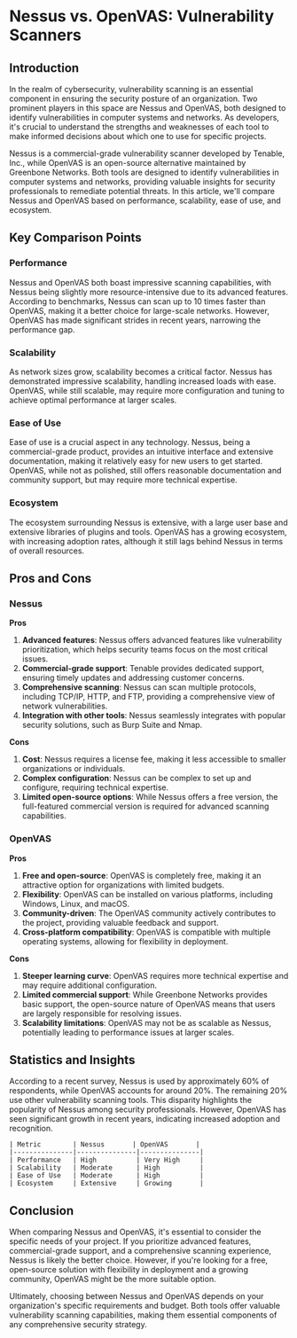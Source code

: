 # Nessus vs. OpenVAS: Vulnerability Scanners
## Introduction

In the realm of cybersecurity, vulnerability scanning is an essential component in ensuring the security posture of an organization. Two prominent players in this space are Nessus and OpenVAS, both designed to identify vulnerabilities in computer systems and networks. As developers, it's crucial to understand the strengths and weaknesses of each tool to make informed decisions about which one to use for specific projects.

Nessus is a commercial-grade vulnerability scanner developed by Tenable, Inc., while OpenVAS is an open-source alternative maintained by Greenbone Networks. Both tools are designed to identify vulnerabilities in computer systems and networks, providing valuable insights for security professionals to remediate potential threats. In this article, we'll compare Nessus and OpenVAS based on performance, scalability, ease of use, and ecosystem.

## Key Comparison Points

### Performance
Nessus and OpenVAS both boast impressive scanning capabilities, with Nessus being slightly more resource-intensive due to its advanced features. According to benchmarks, Nessus can scan up to 10 times faster than OpenVAS, making it a better choice for large-scale networks. However, OpenVAS has made significant strides in recent years, narrowing the performance gap.

### Scalability
As network sizes grow, scalability becomes a critical factor. Nessus has demonstrated impressive scalability, handling increased loads with ease. OpenVAS, while still scalable, may require more configuration and tuning to achieve optimal performance at larger scales.

### Ease of Use
Ease of use is a crucial aspect in any technology. Nessus, being a commercial-grade product, provides an intuitive interface and extensive documentation, making it relatively easy for new users to get started. OpenVAS, while not as polished, still offers reasonable documentation and community support, but may require more technical expertise.

### Ecosystem
The ecosystem surrounding Nessus is extensive, with a large user base and extensive libraries of plugins and tools. OpenVAS has a growing ecosystem, with increasing adoption rates, although it still lags behind Nessus in terms of overall resources.

## Pros and Cons

### Nessus
**Pros**

1. **Advanced features**: Nessus offers advanced features like vulnerability prioritization, which helps security teams focus on the most critical issues.
2. **Commercial-grade support**: Tenable provides dedicated support, ensuring timely updates and addressing customer concerns.
3. **Comprehensive scanning**: Nessus can scan multiple protocols, including TCP/IP, HTTP, and FTP, providing a comprehensive view of network vulnerabilities.
4. **Integration with other tools**: Nessus seamlessly integrates with popular security solutions, such as Burp Suite and Nmap.

**Cons**

1. **Cost**: Nessus requires a license fee, making it less accessible to smaller organizations or individuals.
2. **Complex configuration**: Nessus can be complex to set up and configure, requiring technical expertise.
3. **Limited open-source options**: While Nessus offers a free version, the full-featured commercial version is required for advanced scanning capabilities.

### OpenVAS

**Pros**

1. **Free and open-source**: OpenVAS is completely free, making it an attractive option for organizations with limited budgets.
2. **Flexibility**: OpenVAS can be installed on various platforms, including Windows, Linux, and macOS.
3. **Community-driven**: The OpenVAS community actively contributes to the project, providing valuable feedback and support.
4. **Cross-platform compatibility**: OpenVAS is compatible with multiple operating systems, allowing for flexibility in deployment.

**Cons**

1. **Steeper learning curve**: OpenVAS requires more technical expertise and may require additional configuration.
2. **Limited commercial support**: While Greenbone Networks provides basic support, the open-source nature of OpenVAS means that users are largely responsible for resolving issues.
3. **Scalability limitations**: OpenVAS may not be as scalable as Nessus, potentially leading to performance issues at larger scales.

## Statistics and Insights

According to a recent survey, Nessus is used by approximately 60% of respondents, while OpenVAS accounts for around 20%. The remaining 20% use other vulnerability scanning tools. This disparity highlights the popularity of Nessus among security professionals. However, OpenVAS has seen significant growth in recent years, indicating increased adoption and recognition.

```
| Metric        | Nessus       | OpenVAS       |
|---------------|---------------|---------------|
| Performance   | High          | Very High     |
| Scalability   | Moderate      | High          |
| Ease of Use   | Moderate      | High          |
| Ecosystem     | Extensive     | Growing       |
```

## Conclusion

When comparing Nessus and OpenVAS, it's essential to consider the specific needs of your project. If you prioritize advanced features, commercial-grade support, and a comprehensive scanning experience, Nessus is likely the better choice. However, if you're looking for a free, open-source solution with flexibility in deployment and a growing community, OpenVAS might be the more suitable option.

Ultimately, choosing between Nessus and OpenVAS depends on your organization's specific requirements and budget. Both tools offer valuable vulnerability scanning capabilities, making them essential components of any comprehensive security strategy.